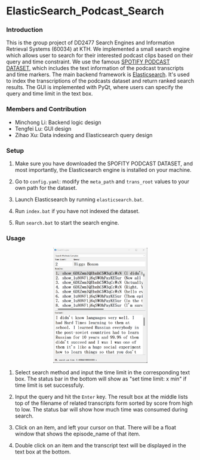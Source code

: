 # ElasticSearch_Podcast_Search

### Introduction

This is the group project of DD2477 Search Engines and Information Retrieval Systems (60034) at KTH. We implemented a small search engine which allows user to search for their interested podcast clips based on their query and time constraint. We use the famous [SPOTIFY PODCAST DATASET](https://podcastsdataset.byspotify.com/), which includes the text information of the podcast transcripts and time markers. The main backend framework is [Elasticsearch](https://www.elastic.co/). It's used to index the transcriptions of the podcasts dataset and return ranked search results. The GUI is implemented with PyQt, where users can specify the query and time limit in the text box.

### Members and Contribution

- Minchong Li: Backend logic design
- Tengfei Lu: GUI design
- Zihao Xu: Data indexing and Elasticsearch query design 

### Setup

1. Make sure you have downloaded the SPOFITY PODCAST DATASET, and most importantly, the Elasticsearch engine is installed on your machine.

2. Go to `config.yaml`: modify the `meta_path` and `trans_root` values to your own path for the dataset. 

3. Launch Elasticsearch by running `elasticsearch.bat`.

4. Run `index.bat` if you have not indexed the dataset.

5. Run `search.bat` to start the search engine.

### Usage

<p align="center">
<img src="./demo.png" alt="demo" width="50%">
</p>

1. Select search method and input the time limit in the corresponding text box. The status bar in the bottom will show as "set time limit: x min" if time limit is set successfuly.

2. Input the query and hit the `Enter` key. The result box at the middle lists top of the filename of related transcripts form sorted by score from high to low. The status bar will show how much time was consumed during search.

4. Click on an item, and left your cursor on that. There will be a float window that shows the episode_name of that item.

5. Double click on an item and the transcript text will be displayed in the text box at the bottom.
